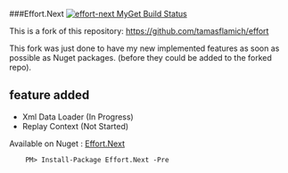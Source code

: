 ###Effort.Next   [![effort-next MyGet Build Status](https://www.myget.org/BuildSource/Badge/effort-next?identifier=786b0d5c-6630-4ed1-8dac-cc6536879b3a)](https://www.myget.org/)

This is a fork of this repository: https://github.com/tamasflamich/effort

This fork was just done to have my new implemented features as soon as possible as Nuget packages. (before they could be added to the forked repo).

feature added
-------------
- Xml Data Loader (In Progress)
- Replay Context (Not Started)

Available on Nuget : [Effort.Next](https://www.nuget.org/packages/Effort.Next)

        PM> Install-Package Effort.Next -Pre
